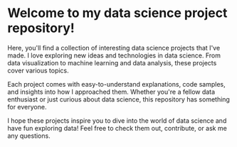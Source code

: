 # Welcome to my data science project repository!

Here, you'll find a collection of interesting data science projects that I've made. I love exploring new ideas and technologies in data science. From data visualization to machine learning and data analysis, these projects cover various topics.

Each project comes with easy-to-understand explanations, code samples, and insights into how I approached them. Whether you're a fellow data enthusiast or just curious about data science, this repository has something for everyone.

I hope these projects inspire you to dive into the world of data science and have fun exploring data! Feel free to check them out, contribute, or ask me any questions.
